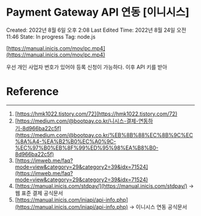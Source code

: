 # Payment Gateway API 연동 [이니시스]

Created: 2022년 8월 6일 오후 2:08
Last Edited Time: 2022년 8월 24일 오전 11:46
State: In progress
Tag: node.js

[https://manual.inicis.com/mov/pc.mp4](https://manual.inicis.com/mov/pc.mp4)

우선 개인 사업자 번호가 있어야 등록 신청이 가능하다. 이후 API 키를 받아

# Reference

---

1. [https://hmk1022.tistory.com/72](https://hmk1022.tistory.com/72)
2. [https://medium.com/@bootpay.co.kr/니시스-결제-연동하기-8d966ba22c5f](https://medium.com/@bootpay.co.kr/%EB%8B%88%EC%8B%9C%EC%8A%A4-%EA%B2%B0%EC%A0%9C-%EC%97%B0%EB%8F%99%ED%95%98%EA%B8%B0-8d966ba22c5f)
3. [https://imweb.me/faq?mode=view&category=29&category2=39&idx=71524](https://imweb.me/faq?mode=view&category=29&category2=39&idx=71524)
4. [https://manual.inicis.com/stdpay/](https://manual.inicis.com/stdpay/)
→ 웹 표준 결제 공식문서
5. [https://manual.inicis.com/iniapi/api-info.php](https://manual.inicis.com/iniapi/api-info.php)
→ 이니시스 연동 공식문서